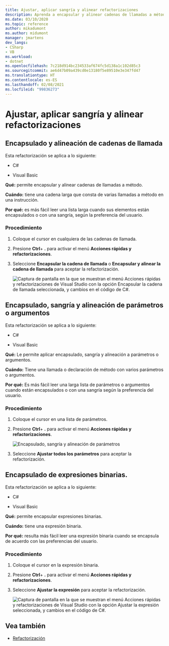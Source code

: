 ```yaml
---
title: Ajustar, aplicar sangría y alinear refactorizaciones
description: Aprenda a encapsular y alinear cadenas de llamadas a método.
ms.date: 03/10/2020
ms.topic: reference
author: mikadumont
ms.author: midumont
manager: jmartens
dev_langs:
- CSharp
- VB
ms.workload:
- dotnet
ms.openlocfilehash: 7c218d914bc234533af674fc5d138a1c102d85c3
ms.sourcegitcommit: ae6d47b09a439cd0e13180f5e89510e3e347fd47
ms.translationtype: HT
ms.contentlocale: es-ES
ms.lasthandoff: 02/08/2021
ms.locfileid: "99836273"
---
```

# <a name="wrap-indent-and-align-refactorings"></a>Ajustar, aplicar sangría y alinear refactorizaciones

## <a name="wrap-and-align-call-chains"></a>Encapsulado y alineación de cadenas de llamada

Esta refactorización se aplica a lo siguiente:

- C#

- Visual Basic

**Qué:** permite encapsular y alinear cadenas de llamadas a método.

**Cuándo:** tiene una cadena larga que consta de varias llamadas a método en una instrucción.

**Por qué:** es más fácil leer una lista larga cuando sus elementos están encapsulados o con una sangría, según la preferencia del usuario.

### <a name="how-to"></a>Procedimiento

1. Coloque el cursor en cualquiera de las cadenas de llamada.
2. Presione **Ctrl**+ **.** para activar el menú **Acciones rápidas y refactorizaciones**.
3. Seleccione **Encapsular la cadena de llamada** o **Encapsular y alinear la cadena de llamada** para aceptar la refactorización.

   ![Captura de pantalla en la que se muestran el menú Acciones rápidas y refactorizaciones de Visual Studio con la opción Encapsular la cadena de llamada seleccionada, y cambios en el código de C#.](media/wrap-call-chain.png)

## <a name="wrap-indent-and-align-parameters-or-arguments"></a>Encapsulado, sangría y alineación de parámetros o argumentos

Esta refactorización se aplica a lo siguiente:

- C#

- Visual Basic

**Qué:** Le permite aplicar encapsulado, sangría y alineación a parámetros o argumentos.

**Cuándo:** Tiene una llamada o declaración de método con varios parámetros o argumentos.

**Por qué:** Es más fácil leer una larga lista de parámetros o argumentos cuando están encapsulados o con una sangría según la preferencia del usuario.

### <a name="how-to"></a>Procedimiento

1. Coloque el cursor en una lista de parámetros.
2. Presione **Ctrl**+ **.** para activar el menú **Acciones rápidas y refactorizaciones**.

   ![Encapsulado, sangría y alineación de parámetros](media/wrap-parameters.png)

3. Seleccione **Ajustar todos los parámetros** para aceptar la refactorización.

## <a name="wrap-binary-expressions"></a>Encapsulado de expresiones binarias.

Esta refactorización se aplica a lo siguiente:

- C#

- Visual Basic

**Qué:** permite encapsular expresiones binarias.

**Cuándo:** tiene una expresión binaria.

**Por qué:** resulta más fácil leer una expresión binaria cuando se encapsula de acuerdo con las preferencias del usuario.

### <a name="how-to"></a>Procedimiento

1. Coloque el cursor en la expresión binaria.
2. Presione **Ctrl**+ **.** para activar el menú **Acciones rápidas y refactorizaciones**.
3. Seleccione **Ajustar la expresión** para aceptar la refactorización.

   ![Captura de pantalla en la que se muestran el menú Acciones rápidas y refactorizaciones de Visual Studio con la opción Ajustar la expresión seleccionada, y cambios en el código de C#.](media/wrap-binary-expression.png)

## <a name="see-also"></a>Vea también

- [Refactorización](../refactoring-in-visual-studio.md)
